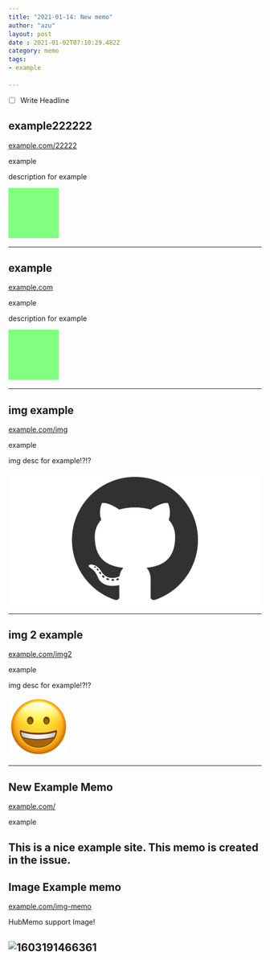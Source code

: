 ```yaml
---
title: "2021-01-14: New memo"
author: "azu"
layout: post
date : 2021-01-02T07:10:29.482Z
category: memo
tags:
- example

---
```

- [ ] Write Headline
<!-- generated by hubmemo -->
## example222222
[example.com/22222](https://example.com/22222 "example222222")
<p class="item-tags"><span class="item-tag">example</span></p>

description for example

![](https://raw.githubusercontent.com/azu/hubmemo-sandbox/master/data/2020/12/img/img.png)

----
## example
[example.com](https://example.com "example")
<p class="item-tags"><span class="item-tag">example</span></p>

description for example

![](https://raw.githubusercontent.com/azu/hubmemo-sandbox/master/data/2020/12/img/img.png)

----
## img example
[example.com/img](https://example.com/img "img example")
<p class="item-tags"><span class="item-tag">example</span></p>

img desc for example!?!?

![](https://raw.githubusercontent.com/azu/hubmemo-sandbox/main/data/2021/01/img/github-mark.png)

----
## img 2 example
[example.com/img2](https://example.com/img2 "img 2 example")
<p class="item-tags"><span class="item-tag">example</span></p>

img desc for example!?!?

![](https://raw.githubusercontent.com/azu/hubmemo-sandbox/main/data/2021/01/img/face.png)

----
## New Example Memo
[example.com/](https://example.com/ "New Example Memo")
<p class="item-tags"><span class="item-tag">example</span></p>

This is a nice example site.
This memo is created in the issue.
----
## Image Example memo
[example.com/img-memo](https://example.com/img-memo "Image Example memo")

HubMemo support Image!

![1603191466361](https://user-images.githubusercontent.com/19714/103452355-caf88700-4d11-11eb-89e4-5d11a5aab447.jpg)
----
